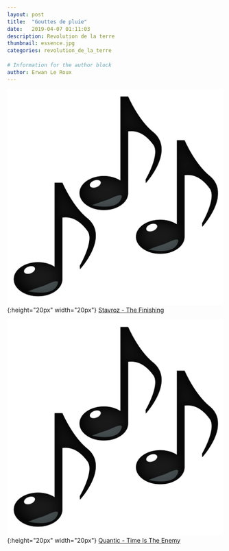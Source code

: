 ```yaml
---
layout: post
title:  "Gouttes de pluie"
date:   2019-04-07 01:11:03
description: Revolution de la terre
thumbnail: essence.jpg
categories: revolution_de_la_terre

# Information for the author block
author: Erwan Le Roux
---
```





![](/assets/img/notes.png){:height="20px" width="20px"} [Stavroz - The Finishing][link1] 



![](/assets/img/notes.png){:height="20px" width="20px"} [Quantic - Time Is The Enemy][link2] 

[link1]: https://www.youtube.com/watch?v=LKdnxBH031I
[link2]: https://www.youtube.com/watch?v=nvUeo5sagkA
